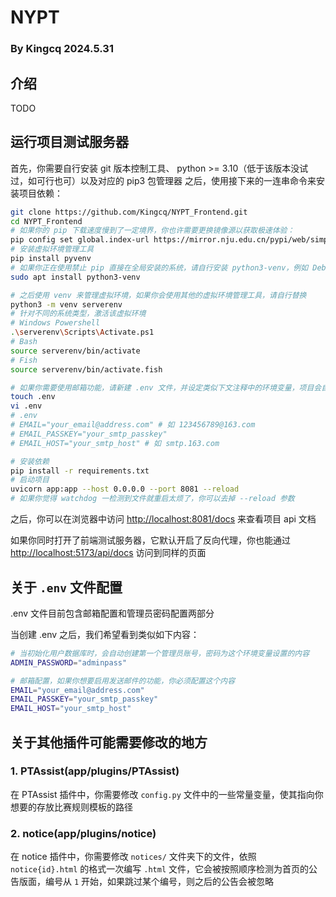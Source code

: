 # NYPT

### By Kingcq 2024.5.31

## 介绍
TODO

## 运行项目测试服务器
首先，你需要自行安装 git 版本控制工具、 python >= 3.10（低于该版本没试过，如可行也可）以及对应的 pip3 包管理器
之后，使用接下来的一连串命令来安装项目依赖：
```sh
git clone https://github.com/Kingcq/NYPT_Frontend.git
cd NYPT_Frontend
# 如果你的 pip 下载速度慢到了一定境界，你也许需要更换镜像源以获取极速体验：
pip config set global.index-url https://mirror.nju.edu.cn/pypi/web/simple
# 安装虚拟环境管理工具
pip install pyvenv
# 如果你正在使用禁止 pip 直接在全局安装的系统，请自行安装 python3-venv，例如 Debian
sudo apt install python3-venv

# 之后使用 venv 来管理虚拟环境，如果你会使用其他的虚拟环境管理工具，请自行替换
python3 -m venv serverenv
# 针对不同的系统类型，激活该虚拟环境
# Windows Powershell
.\serverenv\Scripts\Activate.ps1
# Bash
source serverenv/bin/activate
# Fish
source serverenv/bin/activate.fish

# 如果你需要使用邮箱功能，请新建 .env 文件，并设定类似下文注释中的环境变量，项目会自动加载
touch .env
vi .env
# .env
# EMAIL="your_email@address.com" # 如 123456789@163.com
# EMAIL_PASSKEY="your_smtp_passkey"
# EMAIL_HOST="your_smtp_host" # 如 smtp.163.com

# 安装依赖
pip install -r requirements.txt
# 启动项目
uvicorn app:app --host 0.0.0.0 --port 8081 --reload
# 如果你觉得 watchdog 一检测到文件就重启太烦了，你可以去掉 --reload 参数
```
之后，你可以在浏览器中访问 [http://localhost:8081/docs](http://localhost:8081/docs) 来查看项目 api 文档

如果你同时打开了前端测试服务器，它默认开启了反向代理，你也能通过 [http://localhost:5173/api/docs](http://localhost:5173/api/docs) 访问到同样的页面

## 关于 `.env` 文件配置
.env 文件目前包含邮箱配置和管理员密码配置两部分

当创建 .env 之后，我们希望看到类似如下内容：
```sh
# 当初始化用户数据库时，会自动创建第一个管理员账号，密码为这个环境变量设置的内容
ADMIN_PASSWORD="adminpass"

# 邮箱配置，如果你想要启用发送邮件的功能，你必须配置这个内容
EMAIL="your_email@address.com"
EMAIL_PASSKEY="your_smtp_passkey"
EMAIL_HOST="your_smtp_host"
```

## 关于其他插件可能需要修改的地方
### 1. PTAssist(app/plugins/PTAssist)
在 PTAssist 插件中，你需要修改 `config.py` 文件中的一些常量变量，使其指向你想要的存放比赛规则模板的路径

### 2. notice(app/plugins/notice)
在 notice 插件中，你需要修改 `notices/` 文件夹下的文件，依照 `notice{id}.html` 的格式一次编写 `.html` 文件，它会被按照顺序检测为首页的公告版面，编号从 `1` 开始，如果跳过某个编号，则之后的公告会被忽略
